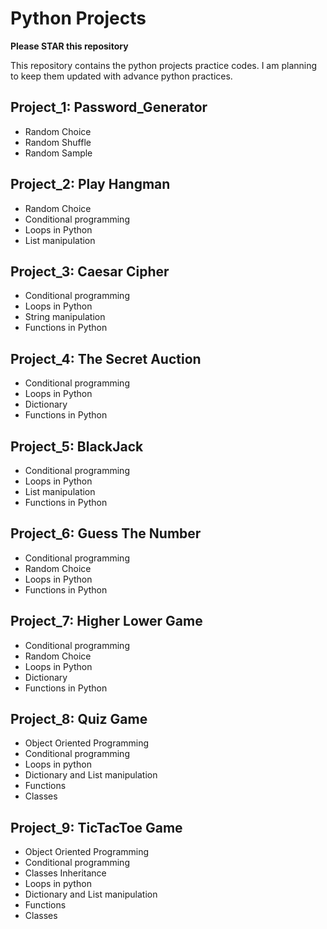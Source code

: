# Python Projects

**Please STAR this repository**

This repository contains the python projects practice codes. I am planning to keep them updated with advance python practices. 

## Project_1: Password_Generator
- Random Choice
- Random Shuffle
- Random Sample

## Project_2: Play Hangman 
- Random Choice
- Conditional programming
- Loops in Python
- List manipulation

## Project_3: Caesar Cipher 
- Conditional programming
- Loops in Python
- String manipulation
- Functions in Python

## Project_4: The Secret Auction
- Conditional programming
- Loops in Python
- Dictionary
- Functions in Python

## Project_5: BlackJack
- Conditional programming
- Loops in Python
- List manipulation
- Functions in Python

## Project_6: Guess The Number
- Conditional programming
- Random Choice
- Loops in Python
- Functions in Python

## Project_7: Higher Lower Game
- Conditional programming
- Random Choice
- Loops in Python
- Dictionary
- Functions in Python

## Project_8: Quiz Game
- Object Oriented Programming
- Conditional programming
- Loops in python
- Dictionary and List manipulation
- Functions
- Classes

## Project_9: TicTacToe Game
- Object Oriented Programming
- Conditional programming
- Classes Inheritance
- Loops in python
- Dictionary and List manipulation
- Functions
- Classes
